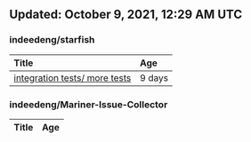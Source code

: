 ## Updated: October 9, 2021, 12:29 AM UTC


### indeedeng/starfish
|**Title**|**Age**|
|:----|:----|
|[integration tests/ more tests](https://github.com/indeedeng/starfish/issues/117)|9&nbsp;days|


### indeedeng/Mariner-Issue-Collector
|**Title**|**Age**|
|:----|:----|